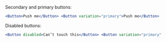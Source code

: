 Secondary and primary buttons:

```jsx
<Button>Push me</Button> <Button variation="primary">Push me</Button>
```

Disabled buttons:

```jsx
<Button disabled>Can’t touch this</Button> <Button variation="primary" disabled>Can’t touch this</Button>
```
